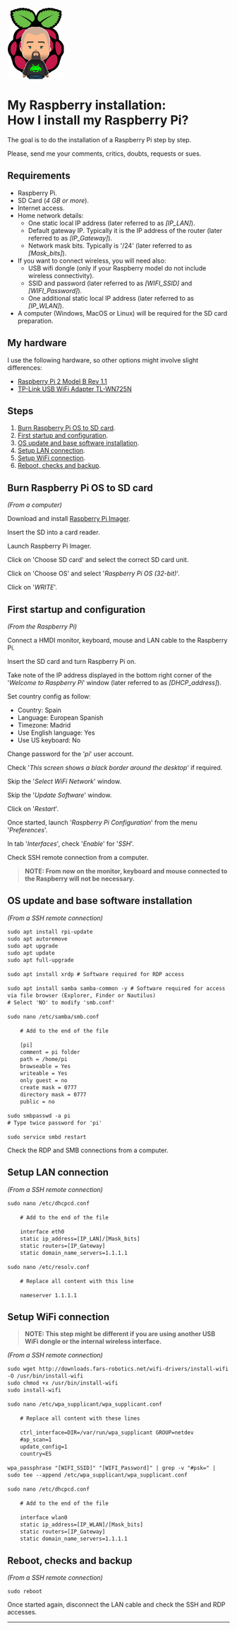 ![Logo](https://github.com/FIN392/Raspberry/raw/main/images/Raspberry-Logo.png)

# My Raspberry installation:<br>How I install my Raspberry Pi?

The goal is to do the installation of a Raspberry Pi step by step.

Please, send me your comments, critics, doubts, requests or sues.

## Requirements

- Raspberry Pi.
- SD Card (*4 GB or more*).
- Internet access.
- Home network details:
	- One static local IP address (later referred to as *[IP_LAN]*).
	- Default gateway IP. Typically it is the IP address of the router (later referred to as *[IP_Gateway]*).
	- Network mask bits. Typically is '/24' (later referred to as *[Mask_bits]*).
- If you want to connect wireless, you will need also:
	- USB wifi dongle (only if your Raspberry model do not include wireless connectivity).
	- SSID and password (later referred to as *[WIFI_SSID]* and *[WIFI_Password]*).
	- One additional static local IP address (later referred to as *[IP_WLAN]*).
- A computer (Windows, MacOS or Linux) will be required for the SD card preparation.

## My hardware

I use the following hardware, so other options might involve slight differences:

- [Raspberry Pi 2 Model B Rev 1.1](https://www.raspberrypi.org/products/raspberry-pi-2-model-b/)  
- [TP-Link USB WiFi Adapter TL-WN725N](https://www.tp-link.com/us/home-networking/usb-adapter/tl-wn725n/)

## Steps

1. [Burn Raspberry Pi OS to SD card](#sd).
2. [First startup and configuration](#startup).
3. [OS update and base software installation](#update).
4. [Setup LAN connection](#lan).
5. [Setup WiFi connection](#wifi).
6. [Reboot, checks and backup](#checks).

## <a name="sd"></a>Burn Raspberry Pi OS to SD card

*(From a computer)*

Download and install [Raspberry Pi Imager](https://www.raspberrypi.org/software/).

Insert the SD into a card reader.

Launch Raspberry Pi Imager.

Click on 'Choose SD card' and select the correct SD card unit.

Click on 'Choose OS' and select '*Raspberry Pi OS (32-bit)*'.

Click on '*WRITE*'.

## <a name="startup"></a>First startup and configuration

*(From the Raspberry Pi)*

Connect a HMDI monitor, keyboard, mouse and LAN cable to the Raspberry Pi.

Insert the SD card and turn Raspberry Pi on.

Take note of the IP address displayed in the bottom right corner of the '*Welcome to Raspberry Pi*' window (later referred to as *[DHCP_address]*).

Set country config as follow:
- Country: Spain
- Language: European Spanish
- Timezone: Madrid
- Use English language: Yes
- Use US keyboard: No

Change password for the '*pi*' user account.

Check '*This screen shows a black border around the desktop*' if required.

Skip the '*Select WiFi Network*' window.

Skip the '*Update Software*' window.

Click on '*Restart*'.

Once started, launch '*Raspberry Pi Configuration*' from the menu '*Preferences*'.

In tab '*Interfaces*', check '*Enable*' for '*SSH*'.

Check SSH remote connection from a computer.

>**NOTE: From now on the monitor, keyboard and mouse connected to the Raspberry will not be necessary.**

## <a name="update"></a>OS update and base software installation

*(From a SSH remote connection)*

```
sudo apt install rpi-update
sudo apt autoremove
sudo apt upgrade
sudo apt update
sudo apt full-upgrade

sudo apt install xrdp # Software required for RDP access

sudo apt install samba samba-common -y # Software required for access via file browser (Explorer, Finder or Nautilus)
# Select 'NO' to modify 'smb.conf'

sudo nano /etc/samba/smb.conf

    # Add to the end of the file

    [pi]
    comment = pi folder
    path = /home/pi
    browseable = Yes
    writeable = Yes
    only guest = no
    create mask = 0777
    directory mask = 0777
    public = no

sudo smbpasswd -a pi
# Type twice password for 'pi'

sudo service smbd restart
```

Check the RDP and SMB connections from a computer.

## <a name="lan"></a>Setup LAN connection

*(From a SSH remote connection)*

```
sudo nano /etc/dhcpcd.conf

    # Add to the end of the file

    interface eth0
    static ip_address=[IP_LAN]/[Mask_bits]
    static routers=[IP_Gateway]
    static domain_name_servers=1.1.1.1

sudo nano /etc/resolv.conf

    # Replace all content with this line

    nameserver 1.1.1.1
```

## <a name="wifi"></a>Setup WiFi connection

>**NOTE: This step might be different if you are using another USB WiFi dongle or the internal wireless interface.**

*(From a SSH remote connection)*

```
sudo wget http://downloads.fars-robotics.net/wifi-drivers/install-wifi -O /usr/bin/install-wifi
sudo chmod +x /usr/bin/install-wifi
sudo install-wifi

sudo nano /etc/wpa_supplicant/wpa_supplicant.conf

    # Replace all content with these lines
    
    ctrl_interface=DIR=/var/run/wpa_supplicant GROUP=netdev
    #ap_scan=1
    update_config=1
    country=ES

wpa_passphrase "[WIFI_SSID]" "[WIFI_Password]" | grep -v "#psk=" | sudo tee --append /etc/wpa_supplicant/wpa_supplicant.conf

sudo nano /etc/dhcpcd.conf

    # Add to the end of the file

    interface wlan0
    static ip_address=[IP_WLAN]/[Mask_bits]
    static routers=[IP_Gateway]
    static domain_name_servers=1.1.1.1
```

## <a name="checks"></a>Reboot, checks and backup

*(From a SSH remote connection)*

```
sudo reboot
```

Once started again, disconnect the LAN cable and check the SSH and RDP accesses.

---
